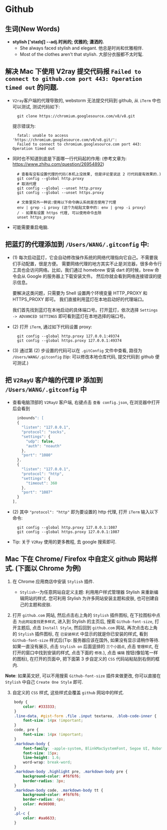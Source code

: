 # Github



## 生词(New Words)
- **stylish ['staɪlɪʃ] --adj.时尚的; 优雅的; 潇洒的.**
    + She always faced stylish and elegant. 他总是时尚和优雅相伴.
    + Most of the clothes aren't that stylish. 大部分衣服都不太时髦.








## 解决 Mac 下使用 V2ray 提交代码报 `Failed to connect to github.com port 443: Operation timed out` 的问题.
- `V2ray`客户端的代理导致的, webstorm 无法提交代码到 github, 从 `iTerm` 中也可以测试, 测试代码如下:
  ```shell
    git clone https://chromium.googlesource.com/v8/v8.git
  ```
  提示错误为: 
  ```base
    fatal: unable to access 'https://chromium.googlesource.com/v8/v8.git/':
    Failed to connect to chromium.googlesource.com port 443: Operation timed out
  ```
- 同时也不知道到底是下面哪一行代码起的作用: 
  (参考文章为: https://www.zhihu.com/question/26954892)
  ```shell
    # 查看有没有设置代理的代码(本机上没效果, 但是评论里说这 2 行代码是有效果的.)
    git config --global http.proxy
    # 取消代理
    git config --global --unset http.proxy
    git config --global --unset https.proxy
  
    # 文章里另外一种说:使用以下命令确认系统是否使用了代理
    env | grep -i proxy (这个为粘贴文章中的: env | grep -i proxy)
    / - 如果有设置 https 代理, 可以使用命令去除
    unset https_proxy
  ```
- 可能需要重启电脑.  



## 把蓝灯的代理添加到 `/Users/WANG/.gitconfig` 中:
- (1) 每次启动蓝灯，它会自动修改操作系统的网络代理指向它自己。不需要我们手动配置，很是方便。
  需要网络代理的地方其实不止是浏览器，很多命令行工具也会访问网络。比如，我们通过
  homebrew 安装 dart 的时候，brew 命令会从 Google 的服务器上下载安装文件。
  然后你就会看到网络连接错误的提示信息。

  要解决这类问题，只需要为 Shell 设置两个环境变量 HTTP_PROXY 和 HTTPS_PROXY 即可。
  我们直接利用蓝灯在本地启动好的代理端口。

  我们首先找到蓝灯在本地启动的具体端口号。打开蓝灯，依次选择 
  `Settings -> ADVANCED SETTINGS` 即可看到蓝灯在本地选择的端口号。
- (2) 打开 `iTerm`, 通过如下代码设置 proxy:
  ```base
    git config --global http.proxy 127.0.0.1:49374
    git config --global https.proxy 127.0.0.1:49374
  ```
- (3) 通过第 (2) 步设置的代码可以在 `.gitConfig` 文件中查看, 路径为
  `/Users/WANG/.gitconfig` (tip: 可以修改本地仓库代码, 提交代码到 github 便可测试.)



##  把 `V2RayU` 客户端的代理 IP 添加到 `/Users/WANG/.gitconfig` 中
- 查看电脑顶部的 `V2RayU` 客户端, 右键点击 `查看 config.json`, 在浏览器中打开后会看到
  ```js
    inbounds": [
    {
      "listen": "127.0.0.1",
      "protocol": "socks",
      "settings": {
        "udp": false,
        "auth": "noauth"
      },
      "port": "1080"
    },
    {
      "listen": "127.0.0.1",
      "protocol": "http",
      "settings": {
        "timeout": 360
      },
      "port": "1087"
    }
  ],
  ```
- (2) 其中 `"protocol": "http"` 即为要设置的 http 代理, 打开 `iTerm` 输入以下命令:
  ```base
    git config --global http.proxy 127.0.0.1:1087
    git config --global https.proxy 127.0.0.1:1087
  ```
- Tip: 关于 `V2Ray` 使用的更多教程, 去 google 搜索即可.



## Mac 下在 Chrome/ Firefox 中自定义 github 网站样式. (下面以 Chrome 为例)
1. 在 Chrome 应用商店中安装 `Stylish` 插件.
    + `Stylish`--为任意网站自定义主题: 利用用户样式管理器 Stylish 来重新编辑网站的样式. 您可利用 Stylish 为许多网站安装主题和皮肤, 也可创建自己的主题和皮肤.
    
2. 打开 `github.com` 网站, 然后点击右上角的 `Stylish` 插件图标, 在下拉图标中点击 `为此网站查找更多样式`, 进入到 Stylish 的主页后,  搜索 `Github-font-size`, 打开主题后, 点击 `Install Style`, 然后回到 `github.com` 网站, 再次点击右上角的 `Stylish` 插件图标, 在 `已安装样式` 中显示的就是你已安装的样式,  看到 `Github-font-size` 样式后(Tip: 服务器应该在国外, 如果没有显示请稍作等待. 如果一直没有展示, 点击 `Stylish on` 后面竖排的 `三个小圆点`, 点击 `管理样式`, 在打开的窗口中找到安装的样式, 点击下面的 `修改`.), 点击 `编辑` 按钮(像铅笔一样的图标), 在打开的页面中, 把下面第 3 步自定义的 `CSS` 代码站粘贴到右侧的框内.

**Note**: 如果英文好, 可以不用搜索 `Github-font-size` 插件来做更改, 你可以直接在 `Stylish` 中自己 `Create One Style` 即可.

3. 自定义的 `CSS` 样式, 这些样式会覆盖 `github` 网站中的样式.
```css
    body {
        color: #333333;
    }
    .line-data, #gist-form .file .input textarea, .blob-code-inner {
        font-size: 14px !important;
    }
    code, pre {
        font-size: 14px !important;
    }
    .markdown-body {
        font-family: -apple-system, BlinkMacSystemFont, Segoe UI, Roboto, Oxygen, Ubuntu, Cantarell, Fira Sans, Droid Sans, Helvetica Neue, sans-serif;
        font-size: 15px;
        line-height: 1.6;
        word-wrap: break-word;
    }
    .markdown-body .highlight pre, .markdown-body pre {
        background-color: #f6f6f6;
        border-radius: 3px;
    }
    .markdown-body code, .markdown-body tt {
        background-color: #f6f6f6;
        border-radius: 4px;
        color: #e96900;
    }
    .pl-c {
        color: #aa6633;
    }
```
